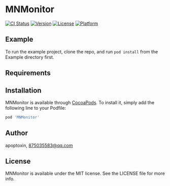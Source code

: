 # MNMonitor

[![CI Status](https://img.shields.io/travis/刘楠/MNMonitor.svg?style=flat)](https://travis-ci.org/刘楠/MNMonitor)
[![Version](https://img.shields.io/cocoapods/v/MNMonitor.svg?style=flat)](https://cocoapods.org/pods/MNMonitor)
[![License](https://img.shields.io/cocoapods/l/MNMonitor.svg?style=flat)](https://cocoapods.org/pods/MNMonitor)
[![Platform](https://img.shields.io/cocoapods/p/MNMonitor.svg?style=flat)](https://cocoapods.org/pods/MNMonitor)

## Example

To run the example project, clone the repo, and run `pod install` from the Example directory first.

## Requirements

## Installation

MNMonitor is available through [CocoaPods](https://cocoapods.org). To install
it, simply add the following line to your Podfile:

```ruby
pod 'MNMonitor'
```

## Author

apoptoxin, 875035583@qq.com

## License

MNMonitor is available under the MIT license. See the LICENSE file for more info.
